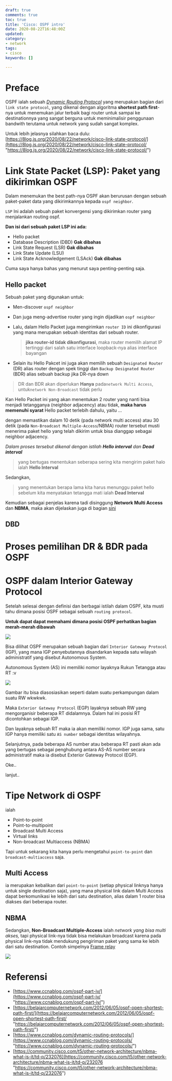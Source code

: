 ```yaml
---
draft: true
comments: true
toc: true
title: 'Cisco: OSPF intro'
date: 2020-08-22T16:48:00Z
updated: 
category:
- network
tags:
- cisco
keywords: []

---
```

# Preface

OSPF ialah sebuah [_Dynamic Routing Protocol_](https://www.ccnablog.com/dynamic-routing-protocols/) yang merupakan bagian dari `link state protocol`, yang dikenal dengan algoritma **shortest path first**-nya untuk menemukan jalur terbaik bagi router untuk sampai ke destinationnya yang sangat berguna untuk meminimalisir penggunaan bandwith terutama untuk network yang sudah sangat komplex.

Untuk lebih jelasnya silahkan baca dulu: [https://8log.js.org/2020/08/22/network/cisco-link-state-protocol/](https://8log.js.org/2020/08/22/network/cisco-link-state-protocol/ "https://8log.js.org/2020/08/22/network/cisco-link-state-protocol/")

# Link State Packet (LSP): Paket yang dikirimkan OSPF

Dalam menemukan the best path-nya OSPF akan berurusan dengan sebuah paket-paket data yang dikirimkannya kepada `ospf neighbor`.

`LSP` Ini adalah sebuah paket konvergensi yang dikirimkan router yang menjalankan routing ospf.

**Dan isi dari sebuah paket LSP ini ada:**

* Hello packet
* Database Description (DBD) **Gak dibahas**
* Link State Request (LSR) **Gak dibahas**
* Link State Update (LSU) 
* Link State Acknowledgement (LSAck) **Gak dibahas**

Cuma saya hanya bahas yang menurut saya penting-penting saja.

## Hello packet

Sebuah paket yang digunakan untuk:

* Men-discover `ospf neighbor`
* Dan juga meng-advertise router yang ingin dijadikan `ospf neighbor`
* Lalu, dalam Hello Packet juga mengirimkan `router ID` ini dikonfigurasi yang mana merupakan sebuah identitas dari sebuah router.

  > **jika router-id tidak dikonfigurasi**, maka router memilih alamat IP tertinggi dari salah satu interface loopback-nya alias interface bayangan
* Selain itu Hello Pakcet ini juga akan memilih sebuah `Designated Router` (DR) alias router dengan spek tinggi dan `Backup Designated Router` (BDR) alias sebuah backup jika DR-nya down

> DR dan BDR akan diperlukan **Hanya** pada`network Multi Access`, untuk`network Non-Broadcast` tidak perlu

Kan Hello Packet ini yang akan menentukan 2 router yang nanti bisa menjadi tetangganya (neighbor adjacency) atau tidak, **maka harus memenuhi syarat** Hello packet terlebih dahulu, yaitu ...

dengan memastikan dalam 10 detik (pada network multi access) atau 30 detik (pada `Non-Broadcast Multiple-Access`/NBMA) router tersebut musti menerima paket hello yang telah dikirim untuk bisa dianggap sebagai neighbor adjacency.

_Dalam proses tersebut dikenal dengan istilah **Hello interval** dan **Dead interval**_

> yang bertugas menentukan seberapa sering kita mengirim paket halo ialah **Hello Interval**

Sedangkan,

> yang menentukan berapa lama kita harus menunggu paket hello sebelum kita menyatakan tetangga mati ialah **Dead Interval**

Kemudian sebagai penjelas karena tadi disinggung **Network Multi Access** dan **NBMA**, maka akan dijelaskan juga di bagian [sini](https://8log.js.org/2020/08/22/network/cisco-ospf-intro/#Tipe-Network-di-OSPF)

## DBD 

# Proses pemilihan DR & BDR pada OSPF

# OSPF dalam Interior Gateway Protocol

Setelah selesai dengan definisi dan berbagai istilah dalam OSPF, kita musti tahu dimana posisi OSPF sebagai sebuah `routing protocol`.

**Untuk dapat dapat memahami dimana posisi OSPF perhatikan bagian merah-merah dibawah**

![](/images/070214_1740_dynamicrout2.png)

Bisa dilihat OSPF merupakan sebuah bagian dari `Interior Gateway Protocol` (IGP), yang mana IGP penyebutannya disandarkan kepada satu wilayah administratif yang disebut Autonomous System.

Autonomous System (AS) ini memiliki nomor layaknya Rukun Tetangga atau RT :v

![](/images/ic196634.gif)

Gambar itu bisa diasosiasikan seperti dalam suatu perkampungan dalam suatu RW wkwkwk.

Maka `Exterior Gateway Protocol` (EGP) layaknya sebuah RW yang mengorganisir beberapa RT didalamnya. Dalam hal ini posisi RT dicontohkan sebagai IGP.

Dan layaknya sebuah RT maka ia akan memiliki nomor. IGP juga sama, satu IGP hanya memiliki satu `AS number` sebagai identitas wilayahnya.

Selanjutnya, pada beberapa AS number atau beberapa RT pasti akan ada yang bertugas sebagai penghubung antara AS-AS number secara administratif maka ia disebut Exterior Gateway Protocol (EGP).

Oke..

lanjut..

# Tipe Network di OSPF

ialah

* Point-to-point
* Point-to-multipoint
* Broadcast Multi Access
* Virtual links
* Non-broadcast Multiaccess (NBMA)

Tapi untuk sekarang kita hanya perlu mengetahui `point-to-point` dan `broadcast-multiaccess` saja.

## Multi Access

ia merupakan kebalikan dari `point-to-point` (setiap physical linknya hanya untuk single destination saja), yang mana physical link dalam Multi Access dapat berkomunikasi ke lebih dari satu destination, alias dalam 1 router bisa diakses dari beberapa router.

## NBMA

Sedangkan, **Non-Broadcast Multiple-Access** ialah _network yang bisa multi akses,_ tapi physical link-nya tidak bisa melakukan broadcast karena pada physical link-nya tidak mendukung pengiriman paket yang sama ke lebih dari satu destination. Contoh simpelnya [Frame relay](https://mudji.net/press/?p=111)

![](/images/screenshot_3.png)

# Referensi

* [https://www.ccnablog.com/ospf-part-iv/](https://www.ccnablog.com/ospf-part-iv/ "https://www.ccnablog.com/ospf-part-iv/")
* [https://belajarcomputernetwork.com/2012/06/05/ospf-open-shortest-path-first/](https://belajarcomputernetwork.com/2012/06/05/ospf-open-shortest-path-first/ "https://belajarcomputernetwork.com/2012/06/05/ospf-open-shortest-path-first/")
* [https://www.ccnablog.com/dynamic-routing-protocols/](https://www.ccnablog.com/dynamic-routing-protocols/ "https://www.ccnablog.com/dynamic-routing-protocols/")
* [https://community.cisco.com/t5/other-network-architecture/nbma-what-is-it/td-p/232076](https://community.cisco.com/t5/other-network-architecture/nbma-what-is-it/td-p/232076 "https://community.cisco.com/t5/other-network-architecture/nbma-what-is-it/td-p/232076")